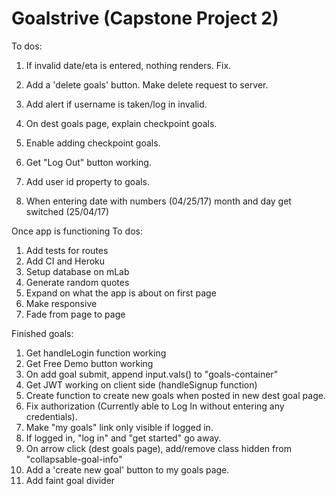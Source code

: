 Goalstrive (Capstone Project 2)
================================

To dos:
1. If invalid date/eta is entered, nothing renders. Fix.
1. Add a 'delete goals' button. Make delete request to server.
1. Add alert if username is taken/log in invalid.
1. On dest goals page, explain checkpoint goals.

1. Enable adding checkpoint goals.
1. Get "Log Out" button working.
1. Add user id property to goals.
1. When entering date with numbers (04/25/17) month and day get switched (25/04/17)

Once app is functioning To dos:

1. Add tests for routes
1. Add CI and Heroku
1. Setup database on mLab
1. Generate random quotes 
1. Expand on what the app is about on first page
1. Make responsive
1. Fade from page to page

Finished goals: 

1. Get handleLogin function working
1. Get Free Demo button working
1. On add goal submit, append input.vals() to "goals-container"
1. Get JWT working on client side (handleSignup function)
1. Create function to create new goals when posted in new dest goal page.
1. Fix authorization (Currently able to Log In without entering any credentials).
1. Make "my goals" link only visible if logged in.
1. If logged in, "log in" and "get started" go away.
1. On arrow click (dest goals page), add/remove class hidden from "collapsable-goal-info"
1. Add a 'create new goal' button to my goals page.
1. Add faint goal divider